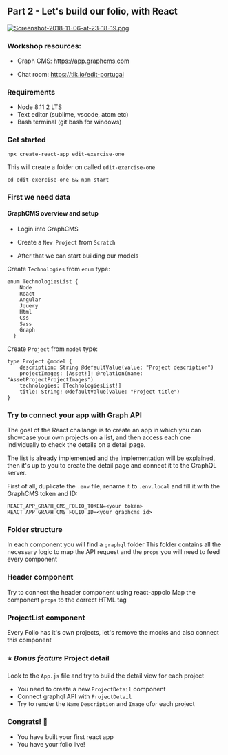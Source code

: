 ## Part 2 - Let's build our folio, with React

[![Screenshot-2018-11-06-at-23-18-19.png](https://i.postimg.cc/t4d7kBL3/Screenshot-2018-11-06-at-23-18-19.png)](https://postimg.cc/cvHs4B1C)

### Workshop resources:

- Graph CMS: https://app.graphcms.com

- Chat room: https://tlk.io/edit-portugal

### Requirements

- Node 8.11.2 LTS
- Text editor (sublime, vscode, atom etc)
- Bash terminal (git bash for windows)

### Get started

`npx create-react-app edit-exercise-one`

This will create a folder on called `edit-exercise-one`

`cd edit-exercise-one && npm start`

### First we need data

#### GraphCMS overview and setup

- Login into GraphCMS

- Create a `New Project` from `Scratch`

- After that we can start building our models

Create `Technologies` from `enum` type:

```
enum TechnologiesList {
    Node
    React
    Angular
    Jquery
    Html
    Css
    Sass
    Graph
  }
```

Create `Project` from `model` type:

```Project
type Project @model {
    description: String @defaultValue(value: "Project description")
    projectImages: [Asset!]! @relation(name: "AssetProjectProjectImages")
    technologies: [TechnologiesList!]
    title: String! @defaultValue(value: "Project title")
}
```

### Try to connect your app with Graph API

The goal of the React challange is to create an app in which you can showcase your own projects on a list, and then access each one individually to check the details on a detail page.

The list is already implemented and the implementation will be explained, then it's up to you to create the detail page and connect it to the GraphQL server.

First of all, duplicate the `.env` file, rename it to `.env.local` and fill it with the GraphCMS token and ID:

```
REACT_APP_GRAPH_CMS_FOLIO_TOKEN=<your token>
REACT_APP_GRAPH_CMS_FOLIO_ID=<your graphcms id>
```

### Folder structure

In each component you will find a `graphql` folder
This folder contains all the necessary logic to map the API request and the `props` you will need to feed every component

### Header component

Try to connect the header component using react-appolo
Map the component `props` to the correct HTML tag

### ProjectList component

Every Folio has it's own projects, let's remove the mocks and also connect this component

### ⭐️ _Bonus feature_ Project detail

Look to the `App.js` file and try to build the detail view for each project

- You need to create a new `ProjectDetail` component
- Connect graphql API with `ProjectDetail`
- Try to render the `Name` `Description` and `Image` ofor each project

### Congrats! 🎉

- You have built your first react app
- You have your folio live!
